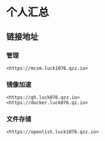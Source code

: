 # 个人汇总 
## 链接地址
### 管理
    <https://mcsm.luck1076.qzz.io>
### 镜像加速
    <https://gh.luck076.qzz.io>
    <https://docker.luck076.qz.io>
### 文件存储
    <https://openlist.luck1076.qzz.io>
